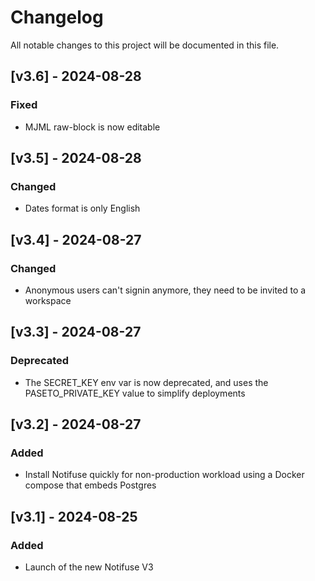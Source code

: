 # Changelog

All notable changes to this project will be documented in this file.

## [v3.6] - 2024-08-28

### Fixed

- MJML raw-block is now editable

## [v3.5] - 2024-08-28

### Changed

- Dates format is only English

## [v3.4] - 2024-08-27

### Changed

- Anonymous users can't signin anymore, they need to be invited to a workspace

## [v3.3] - 2024-08-27

### Deprecated

- The SECRET_KEY env var is now deprecated, and uses the PASETO_PRIVATE_KEY value to simplify deployments

## [v3.2] - 2024-08-27

### Added

- Install Notifuse quickly for non-production workload using a Docker compose that embeds Postgres

## [v3.1] - 2024-08-25

### Added

- Launch of the new Notifuse V3
